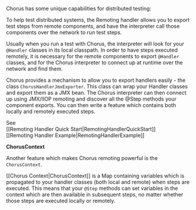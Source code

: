 Chorus has some unique capabilities for distributed testing: 

To help test distributed systems, the Remoting handler allows you to export test steps from remote components, and have the interpreter call those components over the network to run test steps.

Usually when you run a test with Chorus, the interpreter will look for your `@Handler` classes in its local classpath. In order to have steps executed remotely, it is necessary for the remote components to export `@Handler` classes, and for the Chorus interpreter to connect up at runtime over the network and find them.

Chorus provides a mechanism to allow you to export handlers easily - the class `ChorusHandlerJmxExporter`. This class can wrap your Handler classes and export them as a JMX bean. The Chorus interpreter can then connect up using JMX/IIOP remoting and discover all the @Step methods your component exports. You can then write a feature which contains both locally and remotely executed steps. 

See  
[[Remoting Handler Quick Start|RemotingHandlerQuickStart]]  
[[Remoting Handler Example|RemotingHandlerExample]]

**ChorusContext**

Another feature which makes Chorus remoting powerful is the `ChorusContext`. 

[[Chorus Context|ChorusContext]] is a Map containing variables which is propagated to your handler classes (both local and remote) when steps are executed. This means that your `@Step` methods can set variables in the context which are then available in subsequent steps, no matter whether those steps are executed locally or remotely.

